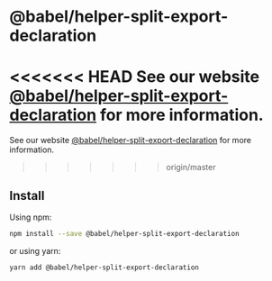 # @babel/helper-split-export-declaration

> 

<<<<<<< HEAD
See our website [@babel/helper-split-export-declaration](https://babeljs.io/docs/babel-helper-split-export-declaration) for more information.
=======
See our website [@babel/helper-split-export-declaration](https://babeljs.io/docs/en/babel-helper-split-export-declaration) for more information.
>>>>>>> origin/master

## Install

Using npm:

```sh
npm install --save @babel/helper-split-export-declaration
```

or using yarn:

```sh
yarn add @babel/helper-split-export-declaration
```
